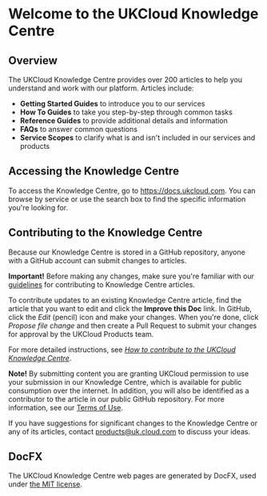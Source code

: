 # Welcome to the UKCloud Knowledge Centre

## Overview

The UKCloud Knowledge Centre provides over 200 articles to help you understand and work with our platform. Articles include:

- **Getting Started Guides** to introduce you to our services
- **How To Guides** to take you step-by-step through common tasks
- **Reference Guides** to provide additional details and information
- **FAQs** to answer common questions
- **Service Scopes** to clarify what is and isn't included in our services and products

## Accessing the Knowledge Centre

To access the Knowledge Centre, go to <https://docs.ukcloud.com>. You can browse by service or use the search box to find the specific information you're looking for.

## Contributing to the Knowledge Centre

Because our Knowledge Centre is stored in a GitHub repository, anyone with a GitHub account can submit changes to articles.

**Important!**  Before making any changes, make sure you're familiar with our [guidelines](https://docs.ukcloud.com/articles/other/other-ref-knowledge-guidelines.html) for contributing to Knowledge Centre articles.

To contribute updates to an existing Knowledge Centre article, find the article that you want to edit and click the **Improve this Doc** link. In GitHub, click the *Edit* (pencil) icon and make your changes. When you're done, click *Propose file change* and then create a Pull Request to submit your changes for approval by the UKCloud Products team.

For more detailed instructions, see [*How to contribute to the UKCloud Knowledge Centre*](https://docs.ukcloud.com/articles/other/other-how-contribute-knowledge.html).

**Note!** By submitting content you are granting UKCloud permission to use your submission in our Knowledge Centre, which is available for public consumption over the internet. In addition, you will also be identified as a contributor to the article in our public GitHub repository. For more information, see our [Terms of Use](https://ukcloud.com/terms-and-conditions).

If you have suggestions for significant changes to the Knowledge Centre or any of its articles, contact <products@uk.cloud.com> to discuss your ideas.

## DocFX

The UKCloud Knowledge Centre web pages are generated by DocFX, used under [the MIT license](https://github.com/UKCloud/documentation/blob/master/LICENSE-DOCFX).